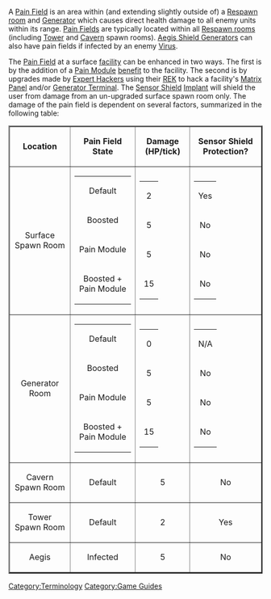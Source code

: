 A [Pain Field](Pain_Field "wikilink") is an area within (and extending
slightly outside of) a [Respawn room](Respawn_room "wikilink") and
[Generator](Generator "wikilink") which causes direct health damage to
all enemy units within its range. [Pain Fields](Pain_Field "wikilink")
are typically located within all [Respawn
rooms](Respawn_room "wikilink") (including [Tower](Tower "wikilink") and
[Cavern](Cavern "wikilink") spawn rooms). [Aegis Shield
Generators](Aegis_Shield_Generator "wikilink") can also have pain fields
if infected by an enemy [Virus](Virus "wikilink").

The [Pain Field](Pain_Field "wikilink") at a surface
[facility](facility "wikilink") can be enhanced in two ways. The first
is by the addition of a [Pain Module](Pain_Module "wikilink")
[benefit](Module_benefit "wikilink") to the facility. The second is by
upgrades made by [Expert Hackers](Expert_Hacking "wikilink") using their
[REK](REK "wikilink") to hack a facility's [Matrix
Panel](Matrix_Panel "wikilink") and/or [Generator
Terminal](Generator_Terminal "wikilink"). The [Sensor
Shield](Sensor_Shield "wikilink") [Implant](Implant "wikilink") will
shield the user from damage from an un-upgraded surface spawn room only.
The damage of the pain field is dependent on several factors, summarized
in the following table:

<table border="2">
<tr>
<td align="center">

<b>Location</b>

</td>
<td align="center">

<b>Pain Field State</b>

</td>
<td align="center">

<b>Damage (HP/tick)</b>

</td>
<td align="center">

<b>Sensor Shield Protection?</b>

</td>
</tr>
<tr>
<td align="center">

Surface Spawn Room

</td>
<td>
<table>
<tr>
<td align="center">

Default

</td>
</tr>
<tr>
<td align="center">

Boosted

</td>
</tr>
<tr>
<td align="center">

Pain Module

</td>
</tr>
<tr>
<td align="center">

Boosted + Pain Module

</td>
</tr>
</table>
<td align="center">
<table>
<tr>
<td align="center">

2

</td>
</tr>
<tr>
<td align="center">

5

</td>
</tr>
<tr>
<td align="center">

5

</td>
</tr>
<tr>
<td align="center">

15

</td>
</tr>
</table>
</td>
<td align="center">
<table>
<tr>
<td align="center">

Yes

</td>
</tr>
<tr>
<td align="center">

No

</td>
</tr>
<tr>
<td align="center">

No

</td>
</tr>
<tr>
<td align="center">

No

</td>
</tr>
</table>
</td>
</tr>
<tr>
<td align="center">

Generator Room

</td>
<td>
<table>
<tr>
<td align="center">

Default

</td>
</tr>
<tr>
<td align="center">

Boosted

</td>
</tr>
<tr>
<td align="center">

Pain Module

</td>
</tr>
<tr>
<td align="center">

Boosted + Pain Module

</td>
</tr>
</table>
<td align="center">
<table>
<tr>
<td align="center">

0

</td>
</tr>
<tr>
<td align="center">

5

</td>
</tr>
<tr>
<td align="center">

5

</td>
</tr>
<tr>
<td align="center">

15

</td>
</tr>
</table>
</td>
<td align="center">
<table>
<tr>
<td align="center">

N/A

</td>
</tr>
<tr>
<td align="center">

No

</td>
</tr>
<tr>
<td align="center">

No

</td>
</tr>
<tr>
<td align="center">

No

</td>
</tr>
</table>
</td>
</tr>
<tr>
<td align="center">

Cavern Spawn Room

</td>
<td align="center">

Default

</td>
<td align="center">

5

</td>
<td align="center">

No

</td>
</tr>
<tr>
<td align="center">

Tower Spawn Room

</td>
<td align="center">

Default

</td>
<td align="center">

2

</td>
<td align="center">

Yes

</td>
</tr>
<tr>
<td align="center">

Aegis

</td>
<td align="center">

Infected

</td>
<td align="center">

5

</td>
<td align="center">

No

</td>
</tr>
</table>

[Category:Terminology](Category:Terminology "wikilink") [Category:Game
Guides](Category:Game_Guides "wikilink")